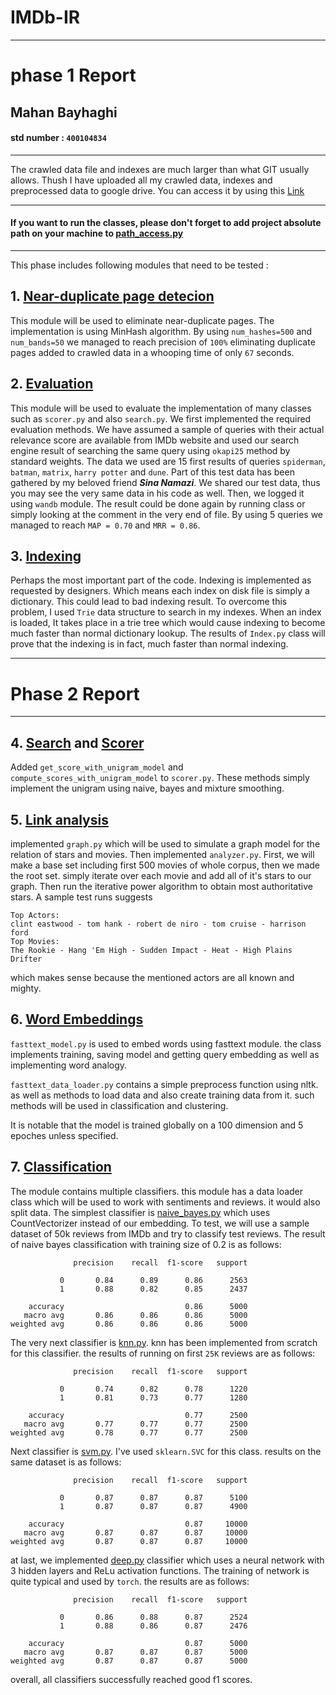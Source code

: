 # IMDb-IR
_________
# phase 1 Report
## Mahan Bayhaghi
#### std number :  `400104834`
____________
The crawled data file and indexes are much larger than what 
GIT usually allows. Thush I have uploaded all my crawled data, indexes
and preprocessed data to google drive. You can access it by using
this <a href="https://drive.google.com/drive/folders/1Raj_xqFuPyxfpJsQsrocevtRJrDgzsFl?usp=sharing" target="_blank">Link</a>
____________
#### If you want to run the classes, please don't forget to add project absolute path on your machine to [path_access.py](./path_access.py)
____________
This phase includes following modules that need to be tested :

## 1. [Near-duplicate page detecion](./indexer/LSH.py)
This module will be used to eliminate near-duplicate pages. 
The implementation is using MinHash algorithm. By using 
`num_hashes=500` and `num_bands=50` we managed to reach precision
of `100%` eliminating duplicate pages added to crawled 
data in a whooping time of only `67` seconds.

## 2. [Evaluation](./utility/evaluation.py)
This module will be used to evaluate the implementation of many classes
such as `scorer.py` and also `search.py`. We first implemented 
the required evaluation methods. We have assumed a sample of queries
with their actual relevance score are available from IMDb website and
used our search engine result of searching the same query using 
`okapi25` method by standard weights.
The data we used are 15 first results of queries `spiderman`, `batman`, 
`matrix`, `harry potter` and `dune`. Part of this test data 
has been gathered by my beloved friend **_Sina Namazi_**. 
We shared our test data, thus you may see the very same data
in his code as well. 
Then, we logged it using `wandb` module.
The result could be done again by running class or simply looking
at the comment in the very end of file. By using 5 queries we managed 
to reach `MAP = 0.70` and `MRR = 0.86`.

## 3. [Indexing](./indexer/)
Perhaps the most important part of the code. Indexing is implemented
as requested by designers. Which means each index on disk file is 
simply a dictionary. This could lead to bad indexing result. To overcome
this problem, I used `Trie` data structure to search in my indexes. 
When an index is loaded, It takes place in a trie tree which would
cause indexing to become much faster than normal dictionary lookup.
The results of `Index.py` class will prove that the indexing is in
fact, much faster than normal indexing. 

_________
# Phase 2 Report
_________
## 4. [Search](./search.py) and [Scorer](./utility/scorer.py)
Added `get_score_with_unigram_model` and `compute_scores_with_unigram_model` to `scorer.py`.
These methods simply implement the unigram using naive, bayes and mixture smoothing.

## 5. [Link analysis](./link_analysis)
implemented `graph.py` which will be used to simulate a graph model
for the relation of stars and movies. Then implemented `analyzer.py`.
First, we will make a base set including first 500 movies of whole corpus, 
then we made the root set. simply iterate over each movie and add all of it's
stars to our graph. Then run the iterative power algorithm to obtain most
authoritative stars. A sample test runs suggests 
```
Top Actors:
clint eastwood - tom hank - robert de niro - tom cruise - harrison ford
Top Movies:
The Rookie - Hang 'Em High - Sudden Impact - Heat - High Plains Drifter
```
which makes sense because the mentioned actors are all known and mighty.

## 6. [Word Embeddings](./word_embedding)
`fasttext_model.py` is used to embed words using fasttext module. 
the class implements training, saving model and getting query embedding
as well as implementing word analogy.

`fasttext_data_loader.py` contains a simple preprocess function using nltk.
as well as methods to load data and also create training data from it. such 
methods will be used in classification and clustering.

It is notable that the model is trained globally on a 100 dimension and 5 epoches unless
specified. 

## 7. [Classification](./classification)
The module contains multiple classifiers. 
this module has a data loader class which will be used to work with
sentiments and reviews. it would also split data.
The simplest classifier is [naive_bayes.py](./classification/naive_bayes.py)
which uses CountVectorizer instead of our embedding. To test, we will use 
a sample dataset of 50k reviews from IMDb and try to classify test reviews. 
The result of naive bayes classification with training size of 0.2 is as follows:
```
              precision    recall  f1-score   support

           0       0.84      0.89      0.86      2563
           1       0.88      0.82      0.85      2437

    accuracy                           0.86      5000
   macro avg       0.86      0.86      0.86      5000
weighted avg       0.86      0.86      0.86      5000
```
The very next classifier is [knn.py](./classification/knn.py). 
knn has been implemented from scratch for this classifier.
the results of  running on first `25K` reviews are as follows:
````
              precision    recall  f1-score   support

           0       0.74      0.82      0.78      1220
           1       0.81      0.73      0.77      1280

    accuracy                           0.77      2500
   macro avg       0.77      0.77      0.77      2500
weighted avg       0.78      0.77      0.77      2500

````
Next classifier is [svm.py](./classification/svm.py). I've used 
`sklearn.SVC` for this class. results on the same dataset is as follows:
````
              precision    recall  f1-score   support

           0       0.87      0.87      0.87      5100
           1       0.87      0.87      0.87      4900

    accuracy                           0.87     10000
   macro avg       0.87      0.87      0.87     10000
weighted avg       0.87      0.87      0.87     10000

````
at last, we implemented 
[deep.py](./classification/deep.py) classifier which uses a 
neural network with 3 hidden layers and ReLu activation functions.
The training of network is quite typical and used by `torch`. 
the results are as follows:
````
              precision    recall  f1-score   support

           0       0.86      0.88      0.87      2524
           1       0.88      0.86      0.87      2476

    accuracy                           0.87      5000
   macro avg       0.87      0.87      0.87      5000
weighted avg       0.87      0.87      0.87      5000
````
overall, all classifiers successfully reached good f1 scores.





